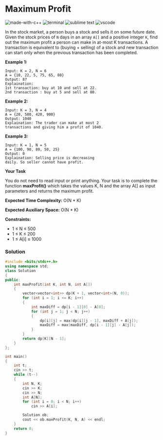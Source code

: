 # Maximum Profit
![made-with-c++](https://img.shields.io/badge/Made%20with-C++-007396.svg)
![terminal](https://img.shields.io/badge/Windows%20Terminal-4D4D4D?logo=windows%20terminal&logoColor=white)
![sublime text](https://img.shields.io/badge/sublime_text-%23575757.svg?logo=sublime-text&logoColor=important)
![vscode](https://img.shields.io/badge/Visual_Studio_Code-0078D4?logo=visual%20studio%20code&logoColor=white)

In the stock market, a person buys a stock and sells it on some future date. Given the stock prices of `N` days in an array `A[]` and a positive integer `K`, find out the maximum profit a person can make in at-most K transactions. A transaction is equivalent to (buying + selling) of a stock and new transaction can start only when the previous transaction has been completed.

__Example 1:__
```
Input: K = 2, N = 6
A = {10, 22, 5, 75, 65, 80}
Output: 87
Explaination:
1st transaction: buy at 10 and sell at 22.
2nd transaction : buy at 5 and sell at 80.
```
__Example 2:__
```
Input: K = 3, N = 4
A = {20, 580, 420, 900}
Output: 1040
Explaination: The trader can make at most 2
transactions and giving him a profit of 1040.
```
__Example 3:__
```
Input: K = 1, N = 5
A = {100, 90, 80, 50, 25}
Output: 0
Explaination: Selling price is decreasing
daily. So seller cannot have profit.
```
__Your Task__

You do not need to read input or print anything. Your task is to complete the function **maxProfit()** which takes the values K, N and the array A[] as input parameters and returns the maximum profit.

__Expected Time Complexity:__ O(N * K)

__Expected Auxiliary Space:__ O(N * K)

__Constraints:__
- 1 ≤ N ≤ 500
- 1 ≤ K ≤ 200
- 1 ≤ A[i] ≤ 1000

### Solution
```cpp
#include <bits/stdc++.h>
using namespace std;
class Solution
{
public:
    int maxProfit(int K, int N, int A[])
    {
        vector<vector<int>> dp(K + 1, vector<int>(N, 0));
        for (int i = 1; i <= K; i++)
        {
            int maxDiff = dp[i - 1][0] - A[0];
            for (int j = 1; j < N; j++)
            {
                dp[i][j] = max(dp[i][j - 1], maxDiff + A[j]);
                maxDiff = max(maxDiff, dp[i - 1][j] - A[j]);
            }
        }
        return dp[K][N - 1];
    }
};

int main()
{
    int t;
    cin >> t;
    while (t--)
    {
        int N, K;
        cin >> K;
        cin >> N;
        int A[N];
        for (int i = 0; i < N; i++)
            cin >> A[i];

        Solution ob;
        cout << ob.maxProfit(K, N, A) << endl;
    }
    return 0;
}
```


